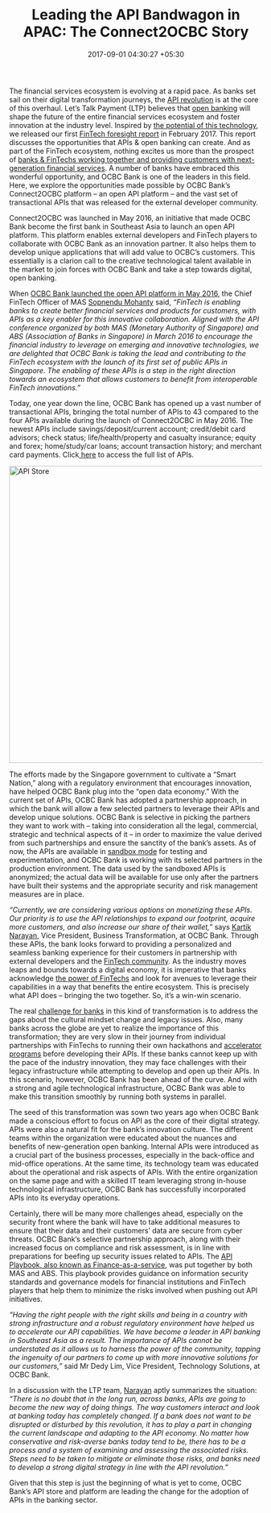 ﻿---
title: 'Leading the API Bandwagon in APAC: The Connect2OCBC Story'
date: 2017-09-01 04:30:27 +05:30
categories:
- API
- Enabling Technologies
- Banking
- Retail Banking
- BankTech
- Fintech
- Insights
tags:
- API
- Enabling Technologies
- Asia
- Europe
- insights
- MAS
- OCBC Bank
- US
layout: post
type: post
status: publish
category:
- BankTech
- Enabling Technologies
- Retail Banking
- API
- Banking
- Fintech
- Insights
Markets:
- API
- Enabling Technologies
- Asia
- Europe
- insights
- MAS
- OCBC Bank
- US
Person: Diwakar Mandal
---

<p>The financial services ecosystem is evolving at a rapid pace. As banks set sail on their digital transformation journeys, the <a href="https://letstalkpayments.com/apis-obliterating-technology-challenges/">API revolution</a> is at the core of this overhaul. Let’s Talk Payment (LTP) believes that <a href="https://letstalkpayments.com/open-banking-towards-open-everything/">open banking</a> will shape the future of the entire financial services ecosystem and foster innovation at the industry level. Inspired by <a href="https://letstalkpayments.com/how-open-apis-are-reshaping-the-future-of-payments/">the potential of this technology</a>, we released our first <a href="https://letstalkpayments.com/predicting-the-near-future-launching-medicis-fintech-foresights-report/">FinTech foresight report</a> in February 2017. This report discusses the opportunities that APIs &amp; open banking can create. And as part of the FinTech ecosystem, nothing excites us more than the prospect of <a href="https://letstalkpayments.com/collaboration-will-drive-the-next-wave-of-innovation/">banks &amp; FinTechs working together and providing customers with next-generation financial services</a>. A number of banks have embraced this wonderful opportunity, and OCBC Bank is one of the leaders in this field. Here, we explore the opportunities made possible by OCBC Bank’s Connect2OCBC platform – an open API platform – and the vast set of transactional APIs that was released for the external developer community.</p>
<p>Connect2OCBC was launched in May 2016, an initiative that made OCBC Bank become the first bank in Southeast Asia to launch an open API platform. This platform enables external developers and FinTech players to collaborate with OCBC Bank as an innovation partner. It also helps them to develop unique applications that will add value to OCBC’s customers. This essentially is a clarion call to the creative technological talent available in the market to join forces with OCBC Bank and take a step towards digital, open banking.</p>
<p>When <a href="https://www.ocbc.com/assets/pdf/media/2016/may/media%20release%20-%20ocbc%20is%201st%20bank%20in%20southeast%20asia%20to%20launch%20open%20api%20platform.pdf">OCBC Bank launched the open API platform in May 2016</a>, the Chief FinTech Officer of MAS <a href="https://www.linkedin.com/in/sopnendu/">Sopnendu Mohanty</a> said, <i>“FinTech is enabling banks to create better financial services and products for customers, with APIs as a key enabler for this innovative collaboration. Aligned with the API conference organized by both MAS (Monetary Authority of Singapore) and ABS (Association of Banks in Singapore) in March 2016 to encourage the financial industry to leverage on emerging and innovative technologies, we are delighted that OCBC Bank is taking the lead and contributing to the FinTech ecosystem with the launch of its first set of public APIs in Singapore. The enabling of these APIs is a step in the right direction towards an ecosystem that allows customers to benefit from interoperable FinTech innovations.”</i></p>
<p>Today, one year down the line, OCBC Bank has opened up a vast number of transactional APIs, bringing the total number of APIs to 43 compared to the four APIs available during the launch of Connect2OCBC in May 2016. The newest APIs include savings/deposit/current account; credit/debit card advisors; check status; life/health/property and casualty insurance; equity and forex; home/study/car loans; account transaction history; and merchant card payments. Click<a href="https://api.ocbc.com/store/api_products"> here</a> to access the full list of APIs.</p>
<p><a href="https://api.ocbc.com/store/home" target="_blank" rel="noopener"><img class="aligncenter wp-image-27711 size-full" src="https://s3-us-west-2.amazonaws.com/go-medici/uploads/2017/08/API-Store.png" alt="API Store" width="745" height="590" /></a></p>
<p>The efforts made by the Singapore government to cultivate a “Smart Nation,” along with a regulatory environment that encourages innovation, have helped OCBC Bank plug into the “open data economy.” With the current set of APIs, OCBC Bank has adopted a partnership approach, in which the bank will allow a few selected partners to leverage their APIs and develop unique solutions. OCBC Bank is selective in picking the partners they want to work with – taking into consideration all the legal, commercial, strategic and technical aspects of it – in order to maximize the value derived from such partnerships and ensure the sanctity of the bank’s assets. As of now, the APIs are available in <a href="https://letstalkpayments.com/international-fintech-regulatory-sandboxes-launched-by-forward-thinking-financial-authorities/">sandbox mode</a> for testing and experimentation, and OCBC Bank is working with its selected partners in the production environment. The data used by the sandboxed APIs is anonymized; the actual data will be available for use only after the partners have built their systems and the appropriate security and risk management measures are in place.</p>
<p><i> “Currently, we are considering various options on monetizing these APIs. Our priority is to use the API relationships to expand our footprint, acquire more customers, and also increase our share of their wallet,”</i> says <a href="https://www.linkedin.com/in/kartiknarayan/">Kartik Narayan</a>, Vice President, Business Transformation, at OCBC Bank. Through these APIs, the bank looks forward to providing a personalized and seamless banking experience for their customers in partnership with external developers and the <a href="https://medici.letstalkpayments.com/">FinTech community</a>. As the industry moves leaps and bounds towards a digital economy, it is imperative that banks acknowledge <a href="https://letstalkpayments.com/what-makes-fintech-a-vital-element-of-the-international-ecosystem-infographic/">the power of FinTechs</a> and look for avenues to leverage their capabilities in a way that benefits the entire ecosystem. This is precisely what API does – bringing the two together. So, it’s a win-win scenario.</p>
<p>The real <a href="https://letstalkpayments.com/8-risks-in-the-banking-industry-faced-by-every-bank/">challenge for banks</a> in this kind of transformation is to address the gaps about the cultural mindset change and legacy issues. Also, many banks across the globe are yet to realize the importance of this transformation; they are very slow in their journey from individual partnerships with FinTechs to running their own hackathons and <a href="https://letstalkpayments.com/88-international-startup-accelerators-incubators-innovation-labs-nurturing-innovators-in-financial-services/">accelerator programs</a> before developing their APIs. If these banks cannot keep up with the pace of the industry innovation, they may face challenges with their legacy infrastructure while attempting to develop and open up their APIs. In this scenario, however, OCBC Bank has been ahead of the curve. And with a strong and agile technological infrastructure, OCBC Bank was able to make this transition smoothly by running both systems in parallel. </p>
<p>The seed of this transformation was sown two years ago when OCBC Bank made a conscious effort to focus on API as the core of their digital strategy. APIs were also a natural fit for the bank’s innovation culture. The different teams within the organization were educated about the nuances and benefits of new-generation open banking. Internal APIs were introduced as a crucial part of the business processes, especially in the back-office and mid-office operations. At the same time, its technology team was educated about the operational and risk aspects of APIs. With the entire organization on the same page and with a skilled IT team leveraging strong in-house technological infrastructure, OCBC Bank has successfully incorporated APIs into its everyday operations.</p>
<p>Certainly, there will be many more challenges ahead, especially on the security front where the bank will have to take additional measures to ensure that their data and their customers’ data are secure from cyber threats. OCBC Bank’s selective partnership approach, along with their increased focus on compliance and risk assessment, is in line with preparations for beefing up security issues related to APIs. The <a href="https://abs.org.sg/docs/library/abs-api-playbook.pdf">API Playbook, also known as Finance-as-a-service</a>, was put together by both MAS and ABS. This playbook provides guidance on information security standards and governance models for financial institutions and FinTech players that help them to minimize the risks involved when pushing out API initiatives.</p>
<p><i>“Having the right people with the right skills and being in a country with strong infrastructure and a robust regulatory environment have helped us to accelerate our API capabilities. We have become a leader in API banking in Southeast Asia as a result. The importance of APIs cannot be understated as it allows us to harness the power of the community, tapping the ingenuity of our partners to come up with more innovative solutions for our customers,”</i> said Mr Dedy Lim, Vice President, Technology Solutions, at OCBC Bank.</p>
<p>In a discussion with the LTP team, <a href="https://www.linkedin.com/in/kartiknarayan/">Narayan</a> aptly summarizes the situation: <i>“There is no doubt that in the long run, across banks, APIs are going to become the new way of doing things. The way customers interact and look at banking today has completely changed. If a bank does not want to be disrupted or disturbed by this revolution, it has to play a part in changing the current landscape and adapting to the API economy. No matter how conservative and risk-averse banks today tend to be, there has to be a process and a system of examining and assessing the associated risks. Steps need to be taken to mitigate or eliminate those risks, and banks need to develop a strong digital strategy in line with the API revolution.”</i></p>
<p>Given that this step is just the beginning of what is yet to come, OCBC Bank’s API store and platform are leading the change for the adoption of APIs in the banking sector.</p>
